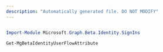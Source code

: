 ```yaml
---
description: "Automatically generated file. DO NOT MODIFY"
---
```


```powershell

Import-Module Microsoft.Graph.Beta.Identity.SignIns

Get-MgBetaIdentityUserFlowAttribute

```